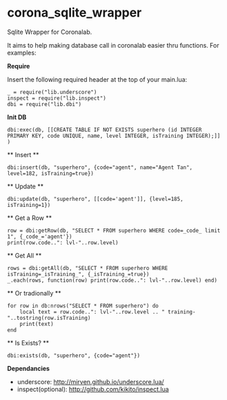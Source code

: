 corona_sqlite_wrapper
=====================

Sqlite Wrapper for Coronalab.

It aims to help making database call in coronalab easier thru functions.
For examples:

**Require**

Insert the following required header at the top of your main.lua:

```
_ = require("lib.underscore")
inspect = require("lib.inspect")
dbi = require("lib.dbi")
```

**Init DB**
```
dbi:exec(db, [[CREATE TABLE IF NOT EXISTS superhero (id INTEGER PRIMARY KEY, code UNIQUE, name, level INTEGER, isTraining INTEGER);]] )
```

** Insert **
```
dbi:insert(db, "superhero", {code="agent", name="Agent Tan", level=182, isTraining=true})
```

** Update **
```
dbi:update(db, "superhero", [[code='agent']], {level=185, isTraining=1})
```

** Get a Row **
```
row = dbi:getRow(db, "SELECT * FROM superhero WHERE code=_code_ limit 1", {_code_='agent'})
print(row.code..": lvl-"..row.level)
```


** Get All **
```
rows = dbi:getAll(db, "SELECT * FROM superhero WHERE isTraining=_isTraining_", {_isTraining_=true})
_.each(rows, function(row) print(row.code..": lvl-"..row.level) end)
```


** Or tradionally **
```
for row in db:nrows("SELECT * FROM superhero") do
    local text = row.code..": lvl-"..row.level .. " training-"..tostring(row.isTraining)
	print(text)
end
```

** Is Exists? **
```
dbi:exists(db, "superhero", {code="agent"})
```




**Dependancies**
- underscore: http://mirven.github.io/underscore.lua/
- inspect(optional): http://github.com/kikito/inspect.lua